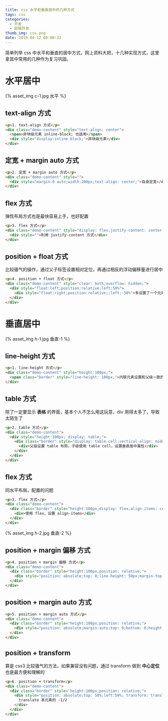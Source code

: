```yaml
---
title: css 水平和垂直居中的几种方式
tags: css
categories:
  - 开发
  - 前端开发
thumb_img: css.png
date: 2019-04-12 00:00:32
---
```


简单列举 css 中水平和垂直的居中方式，网上资料大把，十几种实现方式，这里拿其中常用的几种作为复习巩固。

# 水平居中

{% asset_img c-1.jpg 水平 %}

## text-align 方式

```html
<p>1. text-align 方式</p>
<div class="demo-content" style="text-align: center">
  <span>非块级元素 inline-block; 也适用</span>
  <div style="display:inline-block;">非块级元素</div>
</div>
```

## 定宽 + margin auto 方式

```html
<p>2. 定宽 + margin auto 方式</p>
<div class="demo-content" style="">
  <div style="margin:0 auto;width:200px;text-align: center;">自身定宽</div>
</div>
```

## flex 方式

弹性布局方式也是最快容易上手，也好配置

```html
<p>3. flex 方式</p>
<div class="demo-content" style="display: flex;justify-content: center;">
  <div style="">利用 justify-content 方式</div>
</div>
```

## position + float 方式

比较骚气的操作，通过父子标签设置相对定位，再通过相反的浮动偏移量进行居中

```html
<p>4. position + float 方式</p>
<div class="demo-content" style="clear: both;overflow: hidden;">
  <div style="float:left;position:relative;left:50%">
    <div style="float:right;position:relative;;left:-50%">多设置了一个元素，与父元素交错</div>
  </div>
</div>
```

# 垂直居中

{% asset_img h-1.jpg 垂直-1 %}

## line-height 方式

```html
<p>1. line-height 方式</p>
<div class="demo-content" style="height:100px;">
  <span class="border" style="line-height: 100px;">内联元素设置和父级一致的行高</span>
</div>
```

## table 方式

除了一定要显示 **表格** 的界面，基本个人不怎么用这玩意，div 用得太多了，导致太陌生了

```html
<p>2. table 方式</p>
<div class="demo-content">
  <div style="height:100px; display: table;">
    <div class="border" style="display: table-cell;vertical-align: middle;">
      <div>父级设置 table 布局，子级使用 table cell，设置垂直居中属性</div>
    </div>
  </div>
</div>
```

## flex 方式

同水平布局，配置的问题

```html
<p>3. flex 方式</p>
<div class="demo-content">
  <div class="border" style="height:100px;display: flex;align-items: center;">
    <div>使用 flex，设置 align-items</div>
  </div>
</div>
```

{% asset_img h-2.jpg 垂直-2 %}

## position + margin 偏移 方式

```html
<p>4. position + margin 偏移 方式</p>
<div class="demo-content">
  <div class="border" style="height:100px;position: relative;">
    <div style="position: absolute;top: 0;line-height: 50px;margin-top: 25px;">偏移本元素的 1/2 高</div>
  </div>
</div>
```

## position + margin auto 方式

```html
<p>5. position + margin auto 方式</p>
<div class="demo-content">
  <div class="border" style="height:100px;position: relative;">
    <div style="position: absolute;margin:auto;top: 0;bottom: 0;height: 50px;line-height: 50px;">position 上下都为 0，margin auto</div>
  </div>
</div>
```

## position + transform

算是 css3 比较骚气的方法，如果兼容没有问题，通过 transform 做到 **中心定位** 也是最方便和理解的

```html
<p>6. position + transform</p>
<div class="demo-content">
  <div class="border" style="height:100px;position: relative;">
    <div style="position: absolute;top: 50%;left:50%; transform: translate(-50%,-50%);height: 50px;line-height: 50px;">
      translate 本元素的 -1/2
    </div>
  </div>
</div>
```
